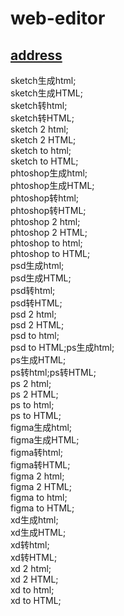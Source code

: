 # web-editor
## [address](https://iamqietuzai.com?_blank)<br>
sketch生成html; <br>
sketch生成HTML; <br>
sketch转html; <br>
sketch转HTML; <br>
sketch 2 html; <br>
sketch 2 HTML; <br>
sketch to html; <br>
sketch to HTML; <br>
phtoshop生成html; <br>
phtoshop生成HTML; <br>
phtoshop转html; <br>
phtoshop转HTML; <br>
phtoshop 2 html; <br>
phtoshop 2 HTML; <br>
phtoshop to html; <br>
phtoshop to HTML; <br>
psd生成html; <br>
psd生成HTML; <br>
psd转html; <br>
psd转HTML; <br>
psd 2 html; <br>
psd 2 HTML; <br>
psd to html; <br>
psd to HTML;ps生成html; <br>
ps生成HTML; <br>
ps转html;ps转HTML; <br>
ps 2 html; <br>
ps 2 HTML; <br>
ps to html; <br>
ps to HTML; <br>
figma生成html; <br>
figma生成HTML; <br>
figma转html; <br>
figma转HTML; <br>
figma 2 html; <br>
figma 2 HTML; <br>
figma to html; <br>
figma to HTML; <br>
xd生成html; <br>
xd生成HTML; <br>
xd转html; <br>
xd转HTML; <br>
xd 2 html; <br>
xd 2 HTML; <br>
xd to html; <br>
xd to HTML;
